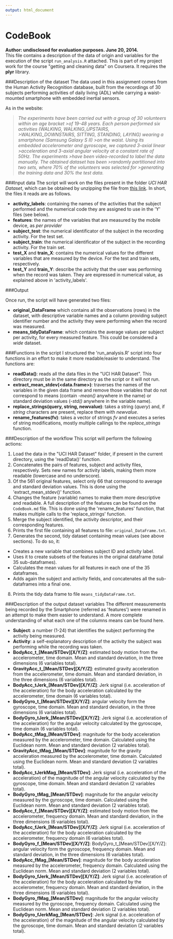 ```yaml
---
output: html_document
---
```

# CodeBook
**Author: undisclosed for evaluation purposes. June 20, 2014.**  
This file contains a description of the data of origin and variables for the execution of the script `run_analysis.R` attached. This is part of my project work for the course "getting and cleaning data" on Coursera. It requires the __plyr__ library.  


###Description of the dataset
The data used in this assignment comes from the Human Activity Recognition database, built from the recordings of 30 subjects performing activities of daily living (ADL) while carrying a waist-mounted smartphone with embedded inertial sensors.  

As in the website:    

>*The experiments have been carried out with a group of 30 volunteers within an age bracket >of 19-48 years. Each person performed six activities (WALKING, WALKING_UPSTAIRS, >WALKING_DOWNSTAIRS, SITTING, STANDING, LAYING) wearing a smartphone (Samsung Galaxy S II) >on the waist. Using its embedded accelerometer and gyroscope, we captured 3-axial linear >acceleration and 3-axial angular velocity at a constant rate of 50Hz. The experiments >have been video-recorded to label the data manually. The obtained dataset has been >randomly partitioned into two sets, where 70% of the volunteers was selected for >generating the training data and 30% the test data.*    

###Input data
The script will work on the files present in the folder *UCI HAR Dataset*, which can be obtained by unzipping the file from [this link](https://d396qusza40orc.cloudfront.net/getdata%2Fprojectfiles%2FUCI%20HAR%20Dataset.zip). In short, the files it reads are as follows.   
* **activity_labels**: containing the names of the activities that the subject performed and the numerical code they are assigned to use in the 'Y' files (see below).   
* **features**: the names of the variables that are measured by the mobile device, as *per provider*   
* **subject_test**: the numerical identificator of the subject in the recording activity. For the test set.   
* **subject_train**: the numerical identificator of the subject in the recording activity. For the train set.   
* **test_X** and **train_X**: contains the numerical values for the different variables that are measured by the device. For the test and train sets, respectively.  
* **test_Y** and **train_Y**: describe the activity that the user was performing when the record was taken. They are expressed in numerical value, as explained above in 'activity_labels'.

###Output

Once run, the script will have generated two files:   
* **original_DataFrame** which contains all the observations (rows) in the dataset, with descriptive variable names and a column providing subject identifier number and the activity they were performing when the record was measured.  
* **means_tidyDataFrame**: which contains the average values per subject per activity, for every measured feature. This could be considered a _wide_ dataset.

###Functions in the script
I structured the 'run_analysis.R' script into four functions in an effort to make it more readable/easier to understand. The functions are:
* **readData()**: reads all the data files in the "UCI HAR Dataset". This directory must be in the same directory as the script or it will not run.  
* **extract_mean_stdev(<data.frame>)**: traverses the names of the variables in the given data frame and remove those variables that do not correspond to means (contain *-mean()* anywhere in the name) or standard deviation values (*-std()* anywhere in the variable name).  
* **replace_strings(query, string, newvalue)**: takes a string (*query*) and, if *string* characters are present, replace them with *newvalue*.  
* **rename_features(fv)**: takes a vector of strings *fv* and executes a series of string modifications, mostly multiple callings to the *replace_strings* function.  

###Description of the workflow
This script will perform the following actions:  
1. Load the data in the "UCI HAR Dataset" folder, if present in the current directory, using the 'readData()' function.  
2. Concatenates the pairs of features, subject and activity files, respectively. Sets new names for activity labels, making them more readable (lowercase and no underscore).  
3. Of the 561 original features, select only 66 that correspond to average and standard deviation values. This is done using the 'extract_mean_stdev()' function.  
4. Changes the feature (variable) names to make them more descriptive and readable. A full description of the features can be found on the `CodeBook.md` file. This is done using the 'rename_features' function, that makes multiple calls to the 'replace_strings' function.  
5. Merge the subject identified, the activity descriptor, and their corresponding features.  
6. Prints the first file containing all features to file: `original_DataFrame.txt`.  
7. Generates the second, tidy dataset containing mean values (see above sections). To do so, it:  
+ Creates a new variable that combines subject ID and activity label.  
+ Uses it to create subsets of the features in the original dataframe (total 35 sub-dataframes).  
+ Calculates the mean values for all features in each one of the 35 dataframes.  
+ Adds again the subject and activity fields, and concatenates all the sub-dataframes into a final one.  
8. Prints the tidy data frame to file `means_tidyDataFrame.txt`.

###Description of the output dataset variables
The different measurements being recorded by the Smartphone (referred as 'features') were renamed in an attempt to make them easier to understand. A more complete understanding of what each one of the columns means can be found here.  
* **Subject**: a number (1-24) that identifies the subject performing the activity being measured.  
* **Activity**: a self-explanatory description of the activity the subject was performing while the recording was taken.  
* **BodyAcc_t_[Mean/STDev][X/Y/Z]**: estimated body motion from the accelerometer, time domain. Mean and standard deviation, in the three dimensions (6 variables total).  
* **GravityAcc_t_[Mean/STDev][X/Y/Z]**: estimated gravity acceleration from the accelerometer, time domain. Mean and standard deviation, in the three dimensions (6 variables total).  
* **BodyAcc_tJerk_[Mean/STDev][X/Y/Z]**: Jerk signal (i.e. acceleration of the acceleration) for the body acceleration calculated by the accelerometer, time domain (6 variables total).  
* **BodyGyro_t_[Mean/STDev][X/Y/Z]**: angular velocity form the gyroscope, time domain.  Mean and standard deviation, in the three dimensions (6 variables total).  
* **BodyGyro_tJerk_[Mean/STDev][X/Y/Z]**: Jerk signal (i.e. acceleration of the acceleration) for the angular velocity calculated by the gyroscope, time domain (6 variables total).  
* **BodyAcc_tMag_[Mean/STDev]**: magnitude for the body acceleration measured by the accelerometer, time domain. Calculated using the Euclidean norm. Mean and standard deviation (2 variables total).   
* **GravityAcc_tMag_[Mean/STDev]**: magnitude for the gravity acceleration measured by the accelerometer, time domain. Calculated using the Euclidean norm. Mean and standard deviation (2 variables total).   
* **BodyAcc_tJerkMag_[Mean/STDev]**: Jerk signal (i.e. acceleration of the acceleration) of the magnitude of the angular velocity calculated by the gyroscope, time domain. Mean and standard deviation (2 variables total).  
* **BodyGyro_tMag_[Mean/STDev]**: magnitude for the angular velocity measured by the gyroscope, time domain. Calculated using the Euclidean norm. Mean and standard deviation (2 variables total).   
* **BodyAcc_f_[Mean/STDev][X/Y/Z]**: estimated body motion from the accelerometer, frequency domain. Mean and standard deviation, in the three dimensions (6 variables total).  
* **BodyAcc_fJerk_[Mean/STDev][X/Y/Z]**: Jerk signal (i.e. acceleration of the acceleration) for the body acceleration calculated by the accelerometer, frequency domain (6 variables total).  
* **BodyGyro_f_[Mean/STDev][X/Y/Z]**: BodyGyro_t_[Mean/STDev][X/Y/Z]: angular velocity form the gyroscope, frequency domain.  Mean and standard deviation, in the three dimensions (6 variables total).  
* **BodyAcc_fMag_[Mean/STDev]**: magnitude for the body acceleration measured by the accelerometer, frequency domain. Calculated using the Euclidean norm. Mean and standard deviation (2 variables total).     
* **BodyGyro_fJerk_[Mean/STDev][X/Y/Z]**: Jerk signal (i.e. acceleration of the acceleration) for the body acceleration calculated by the accelerometer, frequency domain. Mean and standard deviation, in the three dimensions   (6 variables total).  
* **BodyGyro_fMag_[Mean/STDev]**: magnitude for the angular velocity measured by the gyroscope, frequency domain. Calculated using the Euclidean norm. Mean and standard deviation (2 variables total).   
* **BodyGyro_fJerkMag_[Mean/STDev]**: Jerk signal (i.e. acceleration of the acceleration) of the magnitude of the angular velocity calculated by the gyroscope, time domain. Mean and standard deviation (2 variables total).   